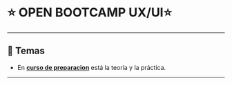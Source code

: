# :star: OPEN BOOTCAMP UX/UI:star:

---

## :book: Temas

- En [**curso de preparacion**](https://github.com/eugenia1984/DisenoUX-UI/tree/main/open_bootcamp_ux_ui/curso_de_preparacion) está la teoría y la práctica.

---

